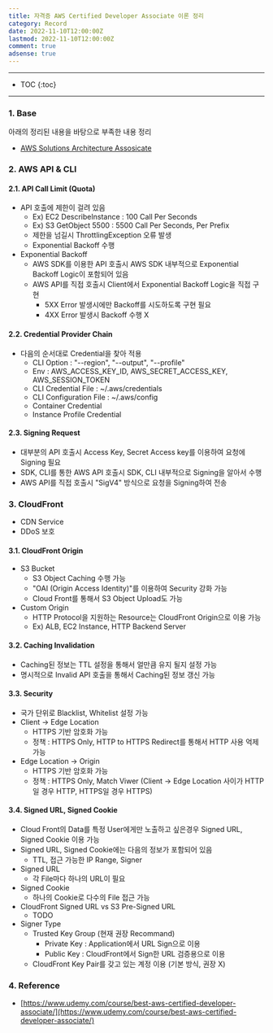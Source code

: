 ```yaml
---
title: 자격증 AWS Certified Developer Associate 이론 정리
category: Record
date: 2022-11-10T12:00:00Z
lastmod: 2022-11-10T12:00:00Z
comment: true
adsense: true
---
```


***

* TOC
{:toc}

***

### 1. Base

아래의 정리된 내용을 바탕으로 부족한 내용 정리

* [AWS Solutions Architecture Assosicate](https://ssup2.github.io/record/%EC%9E%90%EA%B2%A9%EC%A6%9D_AWS_Solutions_Architect_Associate/)

### 2. AWS API & CLI

#### 2.1. API Call Limit (Quota)

* API 호출에 제한이 걸려 있음
  * Ex) EC2 DescribeInstance : 100 Call Per Seconds
  * Ex) S3 GetObject 5500 : 5500 Call Per Seconds, Per Prefix
  * 제한을 넘길시 ThrottlingException 오류 발생
  * Exponential Backoff 수행
* Exponential Backoff
  * AWS SDK를 이용한 API 호출시 AWS SDK 내부적으로 Exponential Backoff Logic이 포함되어 있음
  * AWS API를 직접 호출시 Client에서 Exponential Backoff Logic을 직접 구현
    * 5XX Error 발생시에만 Backoff를 시도하도록 구현 필요
    * 4XX Error 발생시 Backoff 수행 X

#### 2.2. Credential Provider Chain

* 다음의 순서대로 Credential을 찾아 적용
  * CLI Option : "--region", "--output", "--profile"
  * Env : AWS_ACCESS_KEY_ID, AWS_SECRET_ACCESS_KEY, AWS_SESSION_TOKEN
  * CLI Credential File : ~/.aws/credentials
  * CLI Configuration File : ~/.aws/config
  * Container Credential
  * Instance Profile Credential

#### 2.3. Signing Request

* 대부분의 API 호출시 Access Key, Secret Access key를 이용하여 요청에 Signing 필요
* SDK, CLI를 통한 AWS API 호출시 SDK, CLI 내부적으로 Signing을 알아서 수행
* AWS API를 직접 호출시 "SigV4" 방식으로 요청을 Signing하여 전송

### 3. CloudFront

* CDN Service
* DDoS 보호

#### 3.1. CloudFront Origin

* S3 Bucket
  * S3 Object Caching 수행 가능
  * "OAI (Origin Access Identity)"를 이용하여 Security 강화 가능
  * Cloud Front를 통해서 S3 Object Upload도 가능
* Custom Origin
  * HTTP Protocol을 지원하는 Resource는 CloudFront Origin으로 이용 가능
  * Ex) ALB, EC2 Instance, HTTP Backend Server

#### 3.2. Caching Invalidation

* Caching된 정보는 TTL 설정을 통해서 얼만큼 유지 될지 설정 가능
* 명시적으로 Invalid API 호출을 통해서 Caching된 정보 갱신 가능

#### 3.3. Security

* 국가 단위로 Blacklist, Whitelist 설정 가능
* Client -> Edge Location
  * HTTPS 기반 암호화 가능
  * 정책 : HTTPS Only, HTTP to HTTPS Redirect를 통해서 HTTP 사용 억제 가능
* Edge Location -> Origin
  * HTTPS 기반 암호화 가능
  * 정책 : HTTPS Only, Match Viwer (Client -> Edge Location 사이가 HTTP일 경우 HTTP, HTTPS일 경우 HTTPS)

#### 3.4. Signed URL, Signed Cookie

* Cloud Front의 Data를 특정 User에게만 노출하고 싶은경우 Signed URL, Signed Cookie 이용 가능
* Signed URL, Signed Cookie에는 다음의 정보가 포함되어 있음
  * TTL, 접근 가능한 IP Range, Signer
* Signed URL 
  * 각 File마다 하나의 URL이 필요
* Signed Cookie
  * 하나의 Cookie로 다수의 File 접근 가능
* CloudFront Signed URL vs S3 Pre-Signed URL
  * TODO
* Signer Type
  * Trusted Key Group (현재 권장 Recommand)
    * Private Key : Application에서 URL Sign으로 이용
    * Public Key : CloudFront에서 Sign한 URL 검증용으로 이용
  * CloudFront Key Pair를 갖고 있는 계정 이용 (기본 방식, 권장 X)
  
### 4. Reference

* [https://www.udemy.com/course/best-aws-certified-developer-associate/](https://www.udemy.com/course/best-aws-certified-developer-associate/)